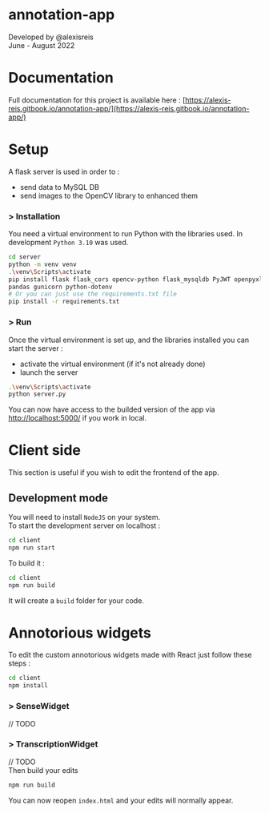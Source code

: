 # annotation-app

Developed by @alexisreis  
June - August 2022

# Documentation
Full documentation for this project is available here : [https://alexis-reis.gitbook.io/annotation-app/](https://alexis-reis.gitbook.io/annotation-app/)

# Setup
A flask server is used in order to :
- send data to MySQL DB
- send images to the OpenCV library to enhanced them

### \> Installation
You need a virtual environment to run Python with the libraries used.
In development `Python 3.10` was used.
```bash
cd server
python -m venv venv
.\venv\Scripts\activate
pip install flask flask_cors opencv-python flask_mysqldb PyJWT openpyxl 
pandas gunicorn python-dotenv
# Or you can just use the requirements.txt file
pip install -r requirements.txt
```

### \> Run
Once the virtual environment is set up, and the libraries installed you can 
start the server :
- activate the virtual environment (if it's not already done)
- launch the server
```bash
.\venv\Scripts\activate
python server.py
```

You can now have access to the builded version of the app via [http://localhost:5000/](http://localhost:5000/)
if you work in local.
# Client side
This section is useful if you wish to edit the frontend of the app.

## Development mode
You will need to install `NodeJS` on your system.   
To start the development server on localhost :
```bash
cd client
npm run start
```

To build it :
```bash
cd client
npm run build
```
It will create a `build` folder for your code.

# Annotorious widgets
To edit the custom annotorious widgets made with React just follow these 
steps :
```bash
cd client
npm install
```
### \> SenseWidget
// TODO
### \> TranscriptionWidget
// TODO  
Then build your edits
```bash
npm run build
```
You can now reopen `index.html` and your edits will normally appear.